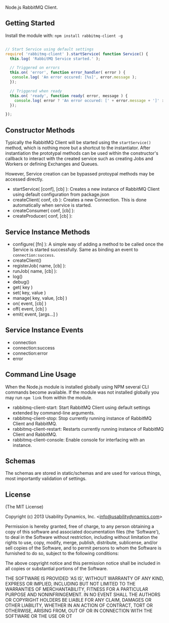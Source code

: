 Node.js RabbitMQ Client.

## Getting Started
Install the module with: `npm install rabbitmq-client -g`

```javascript

// Start Service using default settings
require( 'rabbitmq-client' ).startService( function Service() {
  this.log( 'RabbitMQ Service started.' );

  // Triggered on errors
  this.on( 'error', function error_handler( error ) {
   console.log( 'An error occured: [%s]', error.message );
  });

  // Triggered when ready
  this.on( 'ready', function ready( error, message ) {
    console.log( error ? 'An error occured: [' + error.message + ']' : 'RabbitMQ Client started successfully' );
  });

});

```

## Constructor Methods
Typically the RabbitMQ Client will be started using the `startService()` method, which is nothing more but a shortcut
to the instantiator. After instantiation the prototypal methods can be used within the constructor's callback to
interact with the created service such as creating Jobs and Workers or defining Exchanges and Queues.

However, Service creation can be bypassed protoypal methods may be accessed directly.

 - startService( [conf], [cb] ): Creates a new instance of RabbitMQ Client using default configuration from package.json
 - createClient( conf, cb ): Creates a new Connection. This is done automatically when service is started.
 - createConsumer( conf, [cb] ):
 - createProducer( conf, [cb] ):

## Service Instance Methods

 - configure( [fn] ): A simple way of adding a method to be called once the Service is started successfully. Same as binding an event to `connection:success`.
 - createClient()
 - registerJob( name, [cb] ):
 - runJob( name, [cb] ):
 - log()
 - debug()
 - get( key )
 - set( key, value )
 - manage( key, value, [cb] )
 - on( event, [cb] )
 - off( event, [cb] )
 - emit( event, [args...] )

## Service Instance Events

 - connection
 - connection:success
 - connection:error
 - error

## Command Line Usage
When the Node.js module is installed globally using NPM several CLI commands become available.
If the module was not installed globally you may run `npm link` from within the module.

 - rabbitmq-client-start: Start RabbitMQ Client using default settings extended by command-line arguments.
 - rabbitmq-client-stop: Stop currently running instance of RabbitMQ Client and RabbitMQ.
 - rabbitmq-client-restart: Restarts currently running instance of RabbitMQ Client and RabbitMQ.
 - rabbitmq-client-console: Enable console for interfacing with an instance.

## Schemas
The schemas are stored in static/schemas and are used for various things, most importantly validation of settings.

## License

(The MIT License)

Copyright (c) 2013 Usability Dynamics, Inc. &lt;info@usabilitydynamics.com&gt;

Permission is hereby granted, free of charge, to any person obtaining
a copy of this software and associated documentation files (the
'Software'), to deal in the Software without restriction, including
without limitation the rights to use, copy, modify, merge, publish,
distribute, sublicense, and/or sell copies of the Software, and to
permit persons to whom the Software is furnished to do so, subject to
the following conditions:

The above copyright notice and this permission notice shall be
included in all copies or substantial portions of the Software.

THE SOFTWARE IS PROVIDED 'AS IS', WITHOUT WARRANTY OF ANY KIND,
EXPRESS OR IMPLIED, INCLUDING BUT NOT LIMITED TO THE WARRANTIES OF
MERCHANTABILITY, FITNESS FOR A PARTICULAR PURPOSE AND NONINFRINGEMENT.
IN NO EVENT SHALL THE AUTHORS OR COPYRIGHT HOLDERS BE LIABLE FOR ANY
CLAIM, DAMAGES OR OTHER LIABILITY, WHETHER IN AN ACTION OF CONTRACT,
TORT OR OTHERWISE, ARISING FROM, OUT OF OR IN CONNECTION WITH THE
SOFTWARE OR THE USE OR OT